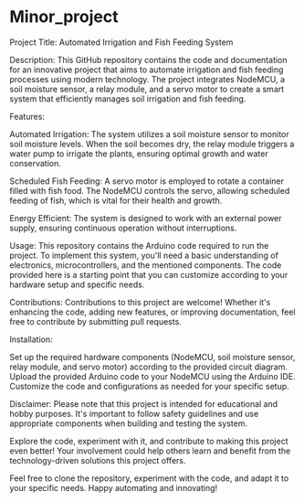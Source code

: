 # Minor_project
Project Title: Automated Irrigation and Fish Feeding System

Description:
This GitHub repository contains the code and documentation for an innovative project that aims to automate irrigation and fish feeding processes using modern technology. The project integrates NodeMCU, a soil moisture sensor, a relay module, and a servo motor to create a smart system that efficiently manages soil irrigation and fish feeding.

Features:

Automated Irrigation: The system utilizes a soil moisture sensor to monitor soil moisture levels. When the soil becomes dry, the relay module triggers a water pump to irrigate the plants, ensuring optimal growth and water conservation.

Scheduled Fish Feeding: A servo motor is employed to rotate a container filled with fish food. The NodeMCU controls the servo, allowing scheduled feeding of fish, which is vital for their health and growth.

Energy Efficient: The system is designed to work with an external power supply, ensuring continuous operation without interruptions.

Usage:
This repository contains the Arduino code required to run the project. To implement this system, you'll need a basic understanding of electronics, microcontrollers, and the mentioned components. The code provided here is a starting point that you can customize according to your hardware setup and specific needs.

Contributions:
Contributions to this project are welcome! Whether it's enhancing the code, adding new features, or improving documentation, feel free to contribute by submitting pull requests.

Installation:

Set up the required hardware components (NodeMCU, soil moisture sensor, relay module, and servo motor) according to the provided circuit diagram.
Upload the provided Arduino code to your NodeMCU using the Arduino IDE.
Customize the code and configurations as needed for your specific setup.

Disclaimer:
Please note that this project is intended for educational and hobby purposes. It's important to follow safety guidelines and use appropriate components when building and testing the system.

Explore the code, experiment with it, and contribute to making this project even better! Your involvement could help others learn and benefit from the technology-driven solutions this project offers.

Feel free to clone the repository, experiment with the code, and adapt it to your specific needs. Happy automating and innovating!

